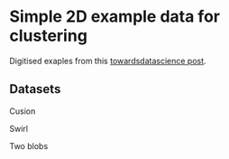# Simple 2D example data for clustering

Digitised exaples from this [towardsdatascience post](https://towardsdatascience.com/understanding-the-concept-of-hierarchical-clustering-technique-c6e8243758ec).

## Datasets
Cusion

Swirl

Two blobs

